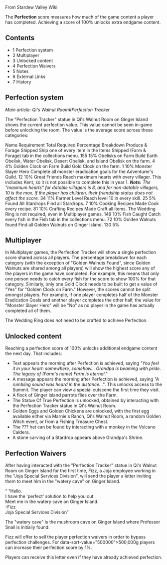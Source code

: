 From Stardew Valley Wiki

The **Perfection** score measures how much of the game content a player has completed. Achieving a score of 100% unlocks extra endgame content.

## Contents

- 1 Perfection system
- 2 Multiplayer
- 3 Unlocked content
- 4 Perfection Waivers
- 5 Notes
- 6 External Links
- 7 History

## Perfection system

*Main article: Qi's Walnut Room#Perfection Tracker*

The "Perfection Tracker" statue in Qi's Walnut Room on Ginger Island shows the current perfection value. This value cannot be seen in-game before unlocking the room. The value is the average score across these categories:

Name Requirement Total Required Percentage Breakdown Produce &amp; Forage Shipped Ship one of every item in the Items Shipped (Farm &amp; Forage) tab in the collections menu. 155 15% Obelisks on Farm Build Earth Obelisk, Water Obelisk, Desert Obelisk, and Island Obelisk on the farm. 4 4% Golden Clock on Farm Build Gold Clock on the farm. 1 10% Monster Slayer Hero Complete all monster eradication goals for the Adventurer's Guild. 12 10% Great Friends Reach maximum hearts with every villager. This includes Kent, so it is not possible to complete this in year 1. ***Note:** The "maximum hearts" for datable villagers is 8, and for non-datable villagers, 10 is the max. If the player has children, their friendship status does not affect the score.* 34 11% Farmer Level Reach level 10 in every skill. 25 5% Found All Stardrops Find all Stardrops. 7 10% Cooking Recipes Made Cook every recipe. 81 10% Crafting Recipes Made Craft all items. The Wedding Ring is not required, even in Multiplayer games. 149 10% Fish Caught Catch every fish in the Fish tab in the collections menu. 72 10% Golden Walnuts found Find all Golden Walnuts on Ginger Island. 130 5%

## Multiplayer

In Multiplayer games, the Perfection Tracker will show a single perfection score shared across all players. The percentage breakdown for each category (with the exception of "Golden Walnuts Found", since Golden Walnuts are shared among all players) will show the highest score any of the players in the game have completed. For example, this means that only one person needs to catch every fish for the score to show 100% for that category. Similarly, only one Gold Clock needs to be built to get a value of "Yes" for "Golden Clock on Farm." However, the scores cannot be split amongst players. For example, if one player completes half of the Monster Eradication Goals and another player completes the other half, the value for "Monster Slayer Hero" will be "No" as no player in the game has actually completed all of them.

The Wedding Ring does *not* need to be crafted to achieve Perfection.

## Unlocked content

Reaching a perfection score of 100% unlocks additional endgame content the next day. That includes:

- Text appears the morning after Perfection is achieved, saying *"You feel it in your heart: somewhere, somehow... Grandpa is beaming with pride. The legacy of (Farm's name) Farm is eternal."*
- A message appears the morning after Perfection is achieved, saying *"A rumbling sound was heard in the distance..."*. This unlocks access to the Summit. The player can view a special cutscene the first time they visit.
- A flock of Ginger Island parrots flies over the Farm.
- The Statue Of True Perfection is unlocked, obtained by interacting with the Perfection Tracker statue in Qi's Walnut Room.
- Golden Eggs and Golden Chickens are unlocked, with the first egg available either via Marnie's Ranch, Qi's Walnut Room, a random Golden Witch event, or from a Fishing Treasure Chest.
- The ??? hat can be found by interacting with a monkey in the Volcano Caldera.
- A stone carving of a Stardrop appears above Grandpa's Shrine.

## Perfection Waivers

After having interacted with the "Perfection Tracker" statue in Qi's Walnut Room on Ginger Island for the first time, Fizz, a Joja employee working in the "Joja Special Services Division", will send the player a letter inviting them to meet him in the "watery cave" on Ginger Island.

“ “Hello.  
I have the 'perfect' solution to help you out.  
Meet me in the watery cave on Ginger Island.  
\-Fizz  
Joja Special Services Division”

The "watery cave" is the mushroom cave on Ginger Island where Professor Snail is initially found.

Fizz will offer to sell the player perfection waivers in order to bypass perfection challenges. For data-sort-value="500000"&gt;500,000g players can increase their perfection score by 1%.

Players can receive this letter even if they have already achieved perfection.